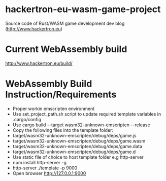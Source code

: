 # hackertron-eu-wasm-game-project
Source code of Rust/WASM game development dev blog (http://www.hackertron.eu)

# Current WebAssembly build 
http://www.hackertron.eu/build/

# WebAssembly Build Instruction/Requirements

* Proper workin emscripten environment
* Use set_project_path.sh script to update required template variables in .cargo/config
* Use cargo build --target wasm32-unknown-emscripten --release
* Copy the following files into the template folder:
 * target/wasm32-unknown-emscripten/debug/deps/game.js
 * target/wasm32-unknown-emscripten/debug/deps/game.wasm
 * target/wasm32-unknown-emscripten/debug/deps/game.data
 * target/wasm32-unknown-emscripten/debug/deps/game.d
* Use static file of choice to host template folder e.g http-server
 * npm install http-server -g
 * http-server ./template -p 9000
 * Open browser http://127.0.0.1:9000
